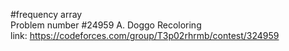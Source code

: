 #frequency array <br />
Problem number #24959 A. Doggo Recoloring <br />
link: https://codeforces.com/group/T3p02rhrmb/contest/324959

